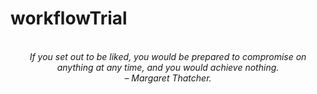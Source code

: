# workflowTrial
<!-- QUOTE:START -->
<a href="https://github.com/jhamadhav/quote-workflow" style="text-decoration:none;color:inherit;"><p align="center"><br><i>If you set out to be liked, you would be prepared to compromise on anything at any time, and you would achieve nothing.</i><br><i>– Margaret Thatcher.</i><br></p></a>
<!-- QUOTE:END -->

